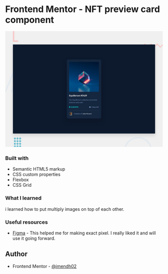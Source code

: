# Frontend Mentor - NFT preview card component

![Design preview for the NFT preview card component coding challenge](./design/desktop-preview.jpg)

### Built with

- Semantic HTML5 markup
- CSS custom properties
- Flexbox
- CSS Grid

### What I learned
i learned how to put multiply images on top of each other.

### Useful resources

- [Figma](https://www.figma.com/files/recent?fuid=1074022700345817346) - This helped me for making exact pixel. I really liked it and will use it going forward.
## Author

- Frontend Mentor - [@imendh02](https://www.frontendmentor.io/profile/imendh02)

